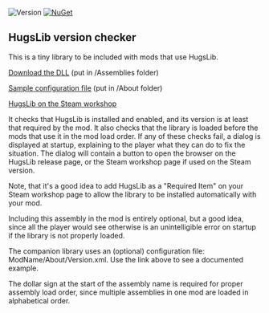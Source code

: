 ![Version](https://img.shields.io/badge/Rimworld-1.0-brightgreen.svg) [![NuGet](https://img.shields.io/nuget/v/UnlimitedHugs.Rimworld.HugsLibChecker.svg)](https://www.nuget.org/packages/UnlimitedHugs.Rimworld.HugsLibChecker/)

## HugsLib version checker

This is a tiny library to be included with mods that use HugsLib.

[Download the DLL](https://github.com/UnlimitedHugs/RimworldHugsLibChecker/blob/master/Mods/HugsLibChecker/Assemblies/%24HugsLibChecker.dll) (put in /Assemblies folder)

[Sample configuration file](https://github.com/UnlimitedHugs/RimworldHugsLibChecker/blob/master/Mods/HugsLibChecker/About/Version.xml) (put in /About folder)

[HugsLib on the Steam workshop](http://steamcommunity.com/sharedfiles/filedetails/?id=818773962)

It checks that HugsLib is installed and enabled, and its version is at least that required by the mod. It also checks that the library is loaded before the mods that use it in the mod load order. If any of these checks fail, a dialog is displayed at startup, explaining to the player what they can do to fix the situation. The dialog will contain a button to open the browser on the HugsLib release page, or the Steam workshop page if used on the Steam version.

Note, that it's a good idea to add HugsLib as a "Required Item" on your Steam workshop page to allow the library to be installed automatically with your mod.

Including this assembly in the mod is entirely optional, but a good idea, since all the player would see otherwise is an unintelligible error on startup if the library is not properly loaded.

The companion library uses an (optional) configuration file: ModName/About/Version.xml. Use the link above to see a documented example.

The dollar sign at the start of the assembly name is required for proper assembly load order, since multiple assemblies in one mod are loaded in alphabetical order.